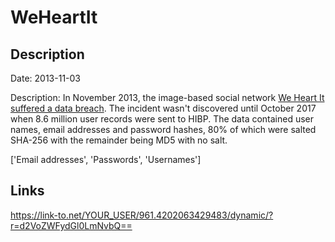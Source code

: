 # WeHeartIt

## Description

Date: 2013-11-03

Description:
In November 2013, the image-based social network <a href="http://help.weheartit.com/customer/portal/articles/2889018" target="_blank" rel="noopener">We Heart It suffered a data breach</a>. The incident wasn't discovered until October 2017 when 8.6 million user records were sent to HIBP. The data contained user names, email addresses and password hashes, 80% of which were salted SHA-256 with the remainder being MD5 with no salt.


['Email addresses', 'Passwords', 'Usernames']

## Links

https://link-to.net/YOUR_USER/961.4202063429483/dynamic/?r=d2VoZWFydGl0LmNvbQ==